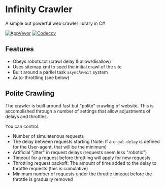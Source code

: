 # Infinity Crawler
A simple but powerful web crawler library in C#

[![AppVeyor](https://img.shields.io/appveyor/ci/Turnerj/infinitycrawler/master.svg)](https://ci.appveyor.com/project/Turnerj/infinitycrawler)
[![Codecov](https://img.shields.io/codecov/c/github/turnersoftware/infinitycrawler/master.svg)](https://codecov.io/gh/TurnerSoftware/infinitycrawler)

## Features
- Obeys robots.txt (crawl delay & allow/disallow)
- Uses sitemap.xml to seed the initial crawl of the site
- Built around a parllel task `async`/`await` system
- Auto-throttling (see below)

## Polite Crawling
The crawler is built around fast but "polite" crawling of website.
This is accomplished through a number of settings that allow adjustments of delays and throttles.

You can control:
- Number of simulatenous requests
- The delay between requests starting (Note: If a `crawl-delay` is defined for the User-agent, that will be the minimum)
- Artificial "jitter" in request delays (requests seem less "robotic")
- Timeout for a request before throttling will apply for new requests
- Throttling request backoff: The amount of time added to the delay to throttle requests (this is cumulative)
- Minimum number of requests under the throttle timeout before the throttle is gradually removed